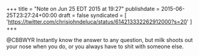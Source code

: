 +++
title = "Note on Jun 25 EDT 2015 at 19:27"
publishdate = 2015-06-25T23:27:24+00:00
draft = false
syndicated = [ 'https://twitter.com/chrisjohndeluca/status/614213332262912000?s=20' ]
+++

@CBBWYR Instantly know the answer to any question, but milk shoots out your nose when you do, or you always have to shit with someone else.
